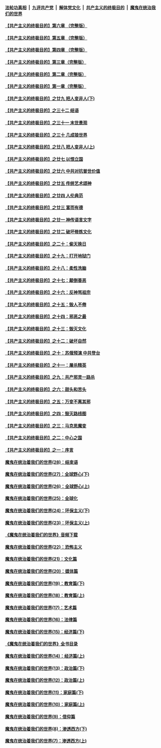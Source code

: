 ####  [法轮功真相](../../../../basic/blob/master/README.md?t=06030131) &nbsp;|&nbsp; [九评共产党](../../../../9ping.md/blob/master/README.md?t=06030131) &nbsp;|&nbsp; [解体党文化](../../../../jtdwh.md/blob/master/README.md?t=06030131)  &nbsp;|&nbsp; [共产主义的终极目的](../../../../gczydzjmd.md/blob/master/README.md?t=06030131) &nbsp;|&nbsp; [魔鬼在统治我们的世界](../../../../mgztzwmdsj.md/blob/master/README.md?t=06030131) 

#### [【共产主义的终极目的】第六章 （完整版）](../pages/nsc422/n11428913.md?t=06030131) 

#### [【共产主义的终极目的】第五章 （完整版）](../pages/nsc422/n11428912.md?t=06030131) 

#### [【共产主义的终极目的】第四章 （完整版）](../pages/nsc422/n11428907.md?t=06030131) 

#### [【共产主义的终极目的】第三章（完整版）](../pages/nsc422/n11428848.md?t=06030131) 

#### [【共产主义的终极目的】第二章（完整版）](../pages/nsc422/n11428831.md?t=06030131) 

#### [【共产主义的终极目的】第一章（完整版）](../pages/nsc422/n11417651.md?t=06030131) 

#### [【共产主义的终极目的】之廿九 把人变非人(下)](../pages/nsc422/n11344140.md?t=06030131) 

#### [【共产主义的终极目的】之三十二 结语](../pages/nsc422/n11360535.md?t=06030131) 

#### [【共产主义的终极目的】之三十一 末世景观](../pages/nsc422/n11351129.md?t=06030131) 

#### [【共产主义的终极目的】之三十 几成狼世界](../pages/nsc422/n11348280.md?t=06030131) 

#### [【共产主义的终极目的】之廿八 把人变非人(上)](../pages/nsc422/n11340492.md?t=06030131) 

#### [【共产主义的终极目的】之廿七 以恨立国](../pages/nsc422/n11336944.md?t=06030131) 

#### [【共产主义的终极目的】之廿六 中共对抗普世价值](../pages/nsc422/n11324785.md?t=06030131) 

#### [【共产主义的终极目的】之廿五 传统艺术颂神](../pages/nsc422/n11296396.md?t=06030131) 

#### [【共产主义的终极目的】之廿四 人伦典范](../pages/nsc422/n11296397.md?t=06030131) 

#### [【共产主义的终极目的】之廿三 富而有德](../pages/nsc422/n11283598.md?t=06030131) 

#### [【共产主义的终极目的】之廿一 神传语言文字](../pages/nsc422/n11263265.md?t=06030131) 

#### [【共产主义的终极目的】之廿二 破坏修炼文化](../pages/nsc422/n11245728.md?t=06030131) 

#### [【共产主义的终极目的】之二十：偷天换日](../pages/nsc422/n11238846.md?t=06030131) 

#### [【共产主义的终极目的】之十九：打开地狱门](../pages/nsc422/n11206376.md?t=06030131) 

#### [【共产主义的终极目的】之十八：柔性洗脑](../pages/nsc422/n11199994.md?t=06030131) 

#### [【共产主义的终极目的】之十七：颠倒善恶](../pages/nsc422/n11179782.md?t=06030131) 

#### [【共产主义的终极目的】之十六：反神骂祖宗](../pages/nsc422/n11166798.md?t=06030131) 

#### [【共产主义的终极目的】之十五：毁人不倦](../pages/nsc422/n11166792.md?t=06030131) 

#### [【共产主义的终极目的】之十四：邪恶之最](../pages/nsc422/n11150249.md?t=06030131) 

#### [【共产主义的终极目的】之十三：毁灭文化](../pages/nsc422/n11135227.md?t=06030131) 

#### [【共产主义的终极目的】之十二：破坏自然](../pages/nsc422/n11135214.md?t=06030131) 

#### [【共产主义的终极目的】之十：苏俄预演 中共登台](../pages/nsc422/n11118424.md?t=06030131) 

#### [【共产主义的终极目的】之十一：屠杀精英](../pages/nsc422/n11118442.md?t=06030131) 

#### [【共产主义的终极目的】之九：共产邪灵一路杀](../pages/nsc422/n11114139.md?t=06030131) 

#### [【共产主义的终极目的】之六：甜头和苦头](../pages/nsc422/n11096971.md?t=06030131) 

#### [【共产主义的终极目的】之五：万变不离其邪](../pages/nsc422/n11091285.md?t=06030131) 

#### [【共产主义的终极目的】之四：毁灭路线图](../pages/nsc422/n11086284.md?t=06030131) 

#### [【共产主义的终极目的】之三：马克思魔变](../pages/nsc422/n11061941.md?t=06030131) 

#### [【共产主义的终极目的】之二：中心之国](../pages/nsc422/n11047728.md?t=06030131) 

#### [【共产主义的终极目的】之一：序言](../pages/nsc422/n11086077.md?t=06030131) 

#### [魔鬼在统治着我们的世界(28)：结束语](../pages/nsc422/n10936246.md?t=06030131) 

#### [魔鬼在统治着我们的世界(27)：全球野心(下)](../pages/nsc422/n10928319.md?t=06030131) 

#### [魔鬼在统治着我们的世界(26)：全球野心(上)](../pages/nsc422/n10900318.md?t=06030131) 

#### [魔鬼在统治着我们的世界(25)：全球化](../pages/nsc422/n10788205.md?t=06030131) 

#### [魔鬼在统治着我们的世界(24)：环保主义(下)](../pages/nsc422/n10695307.md?t=06030131) 

#### [魔鬼在统治着我们的世界(23)：环保主义(上)](../pages/nsc422/n10688613.md?t=06030131) 

#### [《魔鬼在统治着我们的世界》音频下载](../pages/nsc422/n10635553.md?t=06030131) 

#### [魔鬼在统治着我们的世界(22)：恐怖主义](../pages/nsc422/n10614727.md?t=06030131) 

#### [魔鬼在统治着我们的世界(21)：文化篇](../pages/nsc422/n10597706.md?t=06030131) 

#### [魔鬼在统治着我们的世界(20)：媒体篇](../pages/nsc422/n10586579.md?t=06030131) 

#### [魔鬼在统治着我们的世界(19)：教育篇(下)](../pages/nsc422/n10564808.md?t=06030131) 

#### [魔鬼在统治着我们的世界(18)：教育篇(上)](../pages/nsc422/n10526970.md?t=06030131) 

#### [魔鬼在统治着我们的世界(17)：艺术篇](../pages/nsc422/n10499093.md?t=06030131) 

#### [魔鬼在统治着我们的世界(16)：法律篇](../pages/nsc422/n10485969.md?t=06030131) 

#### [魔鬼在统治着我们的世界(15)：经济篇(下)](../pages/nsc422/n10469975.md?t=06030131) 

#### [《魔鬼在统治着我们的世界》全书目录](../pages/nsc422/n10464261.md?t=06030131) 

#### [魔鬼在统治着我们的世界(14)：经济篇(上)](../pages/nsc422/n10457370.md?t=06030131) 

#### [魔鬼在统治着我们的世界(13)：政治篇(下)](../pages/nsc422/n10448270.md?t=06030131) 

#### [魔鬼在统治着我们的世界(12)：政治篇(上)](../pages/nsc422/n10444576.md?t=06030131) 

#### [魔鬼在统治着我们的世界(11)：家庭篇(下)](../pages/nsc422/n10440961.md?t=06030131) 

#### [魔鬼在统治着我们的世界(10)：家庭篇(上)](../pages/nsc422/n10435448.md?t=06030131) 

#### [魔鬼在统治着我们的世界(9)：信仰篇](../pages/nsc422/n10432159.md?t=06030131) 

#### [魔鬼在统治着我们的世界(8)：渗透西方(下)](../pages/nsc422/n10429603.md?t=06030131) 

#### [魔鬼在统治着我们的世界(7)：渗透西方(上)](../pages/nsc422/n10426013.md?t=06030131) 

